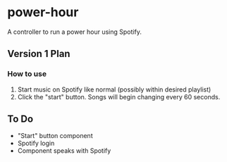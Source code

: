 # power-hour

A controller to run a power hour using Spotify.

## Version 1 Plan

### How to use

1. Start music on Spotify like normal (possibly within desired playlist)
2. Click the "start" button. Songs will begin changing every 60 seconds.

## To Do

- "Start" button component
- Spotify login
- Component speaks with Spotify